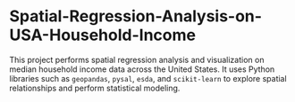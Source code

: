 # Spatial-Regression-Analysis-on-USA-Household-Income
This project performs spatial regression analysis and visualization on median household income data across the United States. It uses Python libraries such as `geopandas`, `pysal`, `esda`, and `scikit-learn` to explore spatial relationships and perform statistical modeling.

